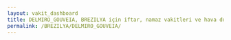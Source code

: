 ```yaml
---
layout: vakit_dashboard
title: DELMIRO_GOUVEIA, BREZILYA için iftar, namaz vakitleri ve hava durumu - ilçe/eyalet seç
permalink: /BREZILYA/DELMIRO_GOUVEIA/
---
```


<script type="text/javascript">
  var GLOBAL_COUNTRY = 'BREZILYA';
  var GLOBAL_CITY = 'DELMIRO_GOUVEIA';
  var GLOBAL_STATE = '';
  var lat = 72;
  var lon = 21;
</script>
